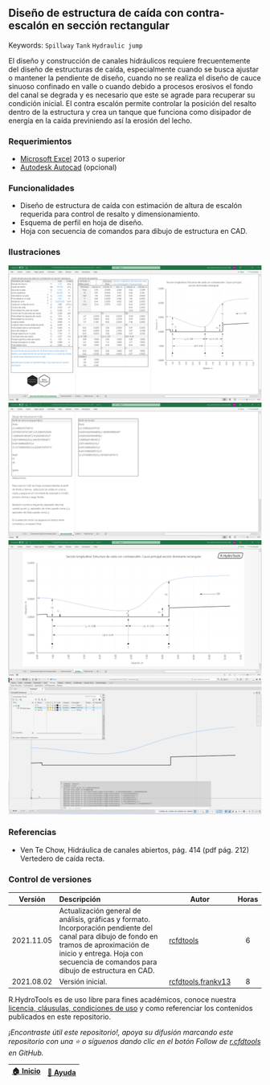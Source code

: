 ## Diseño de estructura de caída con contra-escalón en sección rectangular
Keywords: `Spillway` `Tank` `Hydraulic jump`

El diseño y construcción de canales hidráulicos requiere frecuentemente del diseño de estructuras de caída, especialmente cuando se busca ajustar o mantener la pendiente de diseño, cuando no se realiza el diseño de cauce sinuoso confinado en valle o cuando debido a procesos erosivos el fondo del canal se degrada y es necesario que este se agrade para recuperar su condición inicial. El contra escalón permite controlar la posición del resalto dentro de la estructura y crea un tanque que funciona como disipador de energía en la caída previniendo así la erosión del lecho.


### Requerimientos

* [Microsoft Excel](https://www.microsoft.com/en-us/microsoft-365/excel) 2013 o superior
* [Autodesk Autocad](https://www.autodesk.com/products/autocad/) (opcional)


### Funcionalidades

* Diseño de estructura de caída con estimación de altura de escalón requerida para control de resalto y dimensionamiento.
* Esquema de perfil en hoja de diseño.
* Hoja con secuencia de comandos para dibujo de estructura en CAD.


### Ilustraciones

![R.HydroTools.DisenoEstructuraCaidaConContraescalon.Screenshot1](https://github.com/rcfdtools/R.HydroTools/blob/main/DisenoEstructuraCaidaConContraescalon/Screenshot/Screenshot1.png)
![R.HydroTools.DisenoEstructuraCaidaConContraescalon.Screenshot2](https://github.com/rcfdtools/R.HydroTools/blob/main/DisenoEstructuraCaidaConContraescalon/Screenshot/Screenshot2.png)
![R.HydroTools.DisenoEstructuraCaidaConContraescalon.Screenshot3](https://github.com/rcfdtools/R.HydroTools/blob/main/DisenoEstructuraCaidaConContraescalon/Screenshot/Screenshot3.png)
![R.HydroTools.DisenoEstructuraCaidaConContraescalon.Screenshot4](https://github.com/rcfdtools/R.HydroTools/blob/main/DisenoEstructuraCaidaConContraescalon/Screenshot/Screenshot4.png)


### Referencias

* Ven Te Chow, Hidráulica de canales abiertos, pág. 414 (pdf pág. 212) Vertedero de caída recta.


### Control de versiones

| Versión    | Descripción                                                                                                                                                                                                                   | Autor                                                                              | Horas |
|------------|:------------------------------------------------------------------------------------------------------------------------------------------------------------------------------------------------------------------------------|------------------------------------------------------------------------------------|:-----:|
| 2021.11.05 | Actualización general de análisis, gráficas y formato. Incorporación pendiente del canal para dibujo de fondo en tramos de aproximación de inicio y entrega. Hoja con secuencia de comandos para dibujo de estructura en CAD. | [rcfdtools](https://github.com/rcfdtools)                                          |   6   |
| 2021.08.02 | Versión inicial.                                                                                                                                                                                                              | [rcfdtools](https://github.com/rcfdtools),[frankv13](https://github.com/frankv13)  |   8   |


R.HydroTools es de uso libre para fines académicos, conoce nuestra [licencia, cláusulas, condiciones de uso](https://github.com/rcfdtools/R.HydroTools/wiki/License) y como referenciar los contenidos publicados en este repositorio.

_¡Encontraste útil este repositorio!, apoya su difusión marcando este repositorio con una ⭐ o síguenos dando clic en el botón Follow de [r.cfdtools](https://github.com/rcfdtools) en GitHub._

| [:house: Inicio](https://github.com/rcfdtools/R.HydroTools/wiki) | [:beginner: Ayuda](https://github.com/rcfdtools/R.HydroTools/discussions/9) |
|------------------------------------------------------------------|------------------------------------------------------------------------------|

